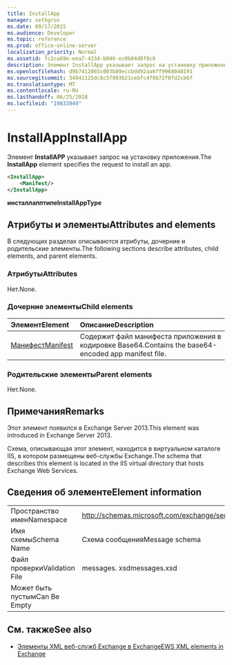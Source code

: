 ```yaml
---
title: InstallApp
manager: sethgros
ms.date: 09/17/2015
ms.audience: Developer
ms.topic: reference
ms.prod: office-online-server
localization_priority: Normal
ms.assetid: fc2ca69e-eea7-4334-b046-ec0b04d8f8c6
description: Элемент InstallApp указывает запрос на установку приложения.
ms.openlocfilehash: d9b7412865c003b89eccbdd92aa6ff9968048191
ms.sourcegitcommit: 34041125dc8c5f993b21cebfc4f8b72f0fd2cb6f
ms.translationtype: MT
ms.contentlocale: ru-RU
ms.lasthandoff: 06/25/2018
ms.locfileid: "19833949"
---
```

# <a name="installapp"></a><span data-ttu-id="b5fb6-103">InstallApp</span><span class="sxs-lookup"><span data-stu-id="b5fb6-103">InstallApp</span></span>

<span data-ttu-id="b5fb6-104">Элемент **InstallAPP** указывает запрос на установку приложения.</span><span class="sxs-lookup"><span data-stu-id="b5fb6-104">The **InstallApp** element specifies the request to install an app.</span></span> 
  
```XML
<InstallApp>
    <Manifest/>
</InstallApp>
```

 <span data-ttu-id="b5fb6-105">**инсталлапптипе**</span><span class="sxs-lookup"><span data-stu-id="b5fb6-105">**InstallAppType**</span></span>
## <a name="attributes-and-elements"></a><span data-ttu-id="b5fb6-106">Атрибуты и элементы</span><span class="sxs-lookup"><span data-stu-id="b5fb6-106">Attributes and elements</span></span>

<span data-ttu-id="b5fb6-107">В следующих разделах описываются атрибуты, дочерние и родительские элементы.</span><span class="sxs-lookup"><span data-stu-id="b5fb6-107">The following sections describe attributes, child elements, and parent elements.</span></span>
  
### <a name="attributes"></a><span data-ttu-id="b5fb6-108">Атрибуты</span><span class="sxs-lookup"><span data-stu-id="b5fb6-108">Attributes</span></span>

<span data-ttu-id="b5fb6-109">Нет.</span><span class="sxs-lookup"><span data-stu-id="b5fb6-109">None.</span></span>
  
### <a name="child-elements"></a><span data-ttu-id="b5fb6-110">Дочерние элементы</span><span class="sxs-lookup"><span data-stu-id="b5fb6-110">Child elements</span></span>

|<span data-ttu-id="b5fb6-111">**Элемент**</span><span class="sxs-lookup"><span data-stu-id="b5fb6-111">**Element**</span></span>|<span data-ttu-id="b5fb6-112">**Описание**</span><span class="sxs-lookup"><span data-stu-id="b5fb6-112">**Description**</span></span>|
|:-----|:-----|
|[<span data-ttu-id="b5fb6-113">Манифест</span><span class="sxs-lookup"><span data-stu-id="b5fb6-113">Manifest</span></span>](manifest.md) <br/> |<span data-ttu-id="b5fb6-114">Содержит файл манифеста приложения в кодировке Base64.</span><span class="sxs-lookup"><span data-stu-id="b5fb6-114">Contains the base64-encoded app manifest file.</span></span>  <br/> |
   
### <a name="parent-elements"></a><span data-ttu-id="b5fb6-115">Родительские элементы</span><span class="sxs-lookup"><span data-stu-id="b5fb6-115">Parent elements</span></span>

<span data-ttu-id="b5fb6-116">Нет.</span><span class="sxs-lookup"><span data-stu-id="b5fb6-116">None.</span></span>
  
## <a name="remarks"></a><span data-ttu-id="b5fb6-117">Примечания</span><span class="sxs-lookup"><span data-stu-id="b5fb6-117">Remarks</span></span>

<span data-ttu-id="b5fb6-118">Этот элемент появился в Exchange Server 2013.</span><span class="sxs-lookup"><span data-stu-id="b5fb6-118">This element was introduced in Exchange Server 2013.</span></span>
  
<span data-ttu-id="b5fb6-119">Схема, описывающая этот элемент, находится в виртуальном каталоге IIS, в котором размещены веб-службы Exchange.</span><span class="sxs-lookup"><span data-stu-id="b5fb6-119">The schema that describes this element is located in the IIS virtual directory that hosts Exchange Web Services.</span></span>
  
## <a name="element-information"></a><span data-ttu-id="b5fb6-120">Сведения об элементе</span><span class="sxs-lookup"><span data-stu-id="b5fb6-120">Element information</span></span>

|||
|:-----|:-----|
|<span data-ttu-id="b5fb6-121">Пространство имен</span><span class="sxs-lookup"><span data-stu-id="b5fb6-121">Namespace</span></span>  <br/> |http://schemas.microsoft.com/exchange/services/2006/messages  <br/> |
|<span data-ttu-id="b5fb6-122">Имя схемы</span><span class="sxs-lookup"><span data-stu-id="b5fb6-122">Schema Name</span></span>  <br/> |<span data-ttu-id="b5fb6-123">Схема сообщения</span><span class="sxs-lookup"><span data-stu-id="b5fb6-123">Message schema</span></span>  <br/> |
|<span data-ttu-id="b5fb6-124">Файл проверки</span><span class="sxs-lookup"><span data-stu-id="b5fb6-124">Validation File</span></span>  <br/> |<span data-ttu-id="b5fb6-125">messages. xsd</span><span class="sxs-lookup"><span data-stu-id="b5fb6-125">messages.xsd</span></span>  <br/> |
|<span data-ttu-id="b5fb6-126">Может быть пустым</span><span class="sxs-lookup"><span data-stu-id="b5fb6-126">Can Be Empty</span></span>  <br/> ||
   
## <a name="see-also"></a><span data-ttu-id="b5fb6-127">См. также</span><span class="sxs-lookup"><span data-stu-id="b5fb6-127">See also</span></span>



- [<span data-ttu-id="b5fb6-128">Элементы XML веб-служб Exchange в Exchange</span><span class="sxs-lookup"><span data-stu-id="b5fb6-128">EWS XML elements in Exchange</span></span>](ews-xml-elements-in-exchange.md)

